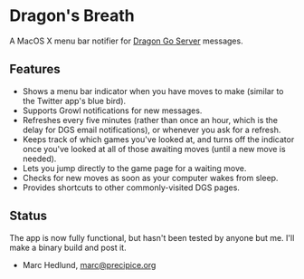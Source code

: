 # Dragon's Breath #

A MacOS X menu bar notifier for 
[Dragon Go Server](http://www.dragongoserver.net/) messages.

## Features ##

* Shows a menu bar indicator when you have moves to make (similar to the
  Twitter app's blue bird).
* Supports Growl notifications for new messages.
* Refreshes every five minutes (rather than once an hour, which is the delay
  for DGS email notifications), or whenever you ask for a refresh.
* Keeps track of which games you've looked at, and turns off the indicator
  once you've looked at all of those awaiting moves (until a new move is
  needed).
* Lets you jump directly to the game page for a waiting move.
* Checks for new moves as soon as your computer wakes from sleep.
* Provides shortcuts to other commonly-visited DGS pages.

## Status ##

The app is now fully functional, but hasn't been tested by anyone but me.
I'll make a binary build and post it.

- Marc Hedlund, marc@precipice.org
